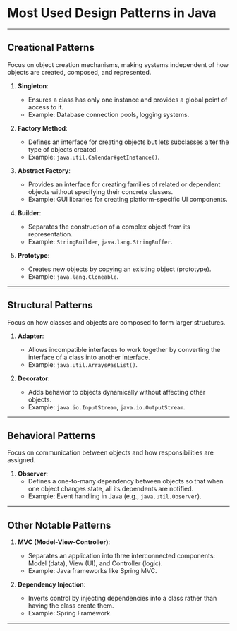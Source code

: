 # Most Used Design Patterns in Java
---

## **Creational Patterns**
Focus on object creation mechanisms, making systems independent of how objects are created, composed, and represented.

1. **Singleton**:
    - Ensures a class has only one instance and provides a global point of access to it.
    - Example: Database connection pools, logging systems.

2. **Factory Method**:
    - Defines an interface for creating objects but lets subclasses alter the type of objects created.
    - Example: `java.util.Calendar#getInstance()`.

3. **Abstract Factory**:
    - Provides an interface for creating families of related or dependent objects without specifying their concrete classes.
    - Example: GUI libraries for creating platform-specific UI components.

4. **Builder**:
    - Separates the construction of a complex object from its representation.
    - Example: `StringBuilder`, `java.lang.StringBuffer`.

5. **Prototype**:
    - Creates new objects by copying an existing object (prototype).
    - Example: `java.lang.Cloneable`.

---

## **Structural Patterns**
Focus on how classes and objects are composed to form larger structures.

1. **Adapter**:
    - Allows incompatible interfaces to work together by converting the interface of a class into another interface.
    - Example: `java.util.Arrays#asList()`.

2. **Decorator**:
    - Adds behavior to objects dynamically without affecting other objects.
    - Example: `java.io.InputStream`, `java.io.OutputStream`.

---

## **Behavioral Patterns**
Focus on communication between objects and how responsibilities are assigned.

1. **Observer**:
    - Defines a one-to-many dependency between objects so that when one object changes state, all its dependents are notified.
    - Example: Event handling in Java (e.g., `java.util.Observer`).

---

## **Other Notable Patterns**
1. **MVC (Model-View-Controller)**:
    - Separates an application into three interconnected components: Model (data), View (UI), and Controller (logic).
    - Example: Java frameworks like Spring MVC.

2. **Dependency Injection**:
    - Inverts control by injecting dependencies into a class rather than having the class create them.
    - Example: Spring Framework.

---